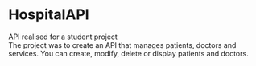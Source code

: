 # HospitalAPI
API realised for a student project  
The project was to create an API that manages patients, doctors and services. You can create, modify, delete or display patients and doctors.
